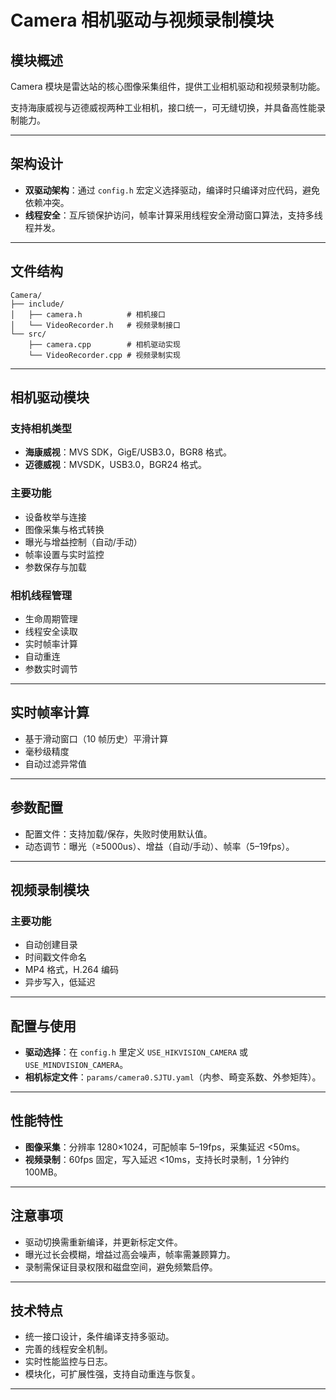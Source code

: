 # Camera 相机驱动与视频录制模块

## 模块概述

Camera 模块是雷达站的核心图像采集组件，提供工业相机驱动和视频录制功能。

支持海康威视与迈德威视两种工业相机，接口统一，可无缝切换，并具备高性能录制能力。

------

## 架构设计

- **双驱动架构**：通过 `config.h` 宏定义选择驱动，编译时只编译对应代码，避免依赖冲突。
- **线程安全**：互斥锁保护访问，帧率计算采用线程安全滑动窗口算法，支持多线程并发。

------

## 文件结构

```
Camera/
├── include/
│   ├── camera.h          # 相机接口
│   └── VideoRecorder.h   # 视频录制接口
└── src/
    ├── camera.cpp        # 相机驱动实现
    └── VideoRecorder.cpp # 视频录制实现
```

------

## 相机驱动模块

### 支持相机类型

- **海康威视**：MVS SDK，GigE/USB3.0，BGR8 格式。
- **迈德威视**：MVSDK，USB3.0，BGR24 格式。

### 主要功能

- 设备枚举与连接
- 图像采集与格式转换
- 曝光与增益控制（自动/手动）
- 帧率设置与实时监控
- 参数保存与加载

### 相机线程管理

- 生命周期管理
- 线程安全读取
- 实时帧率计算
- 自动重连
- 参数实时调节

------

## 实时帧率计算

- 基于滑动窗口（10 帧历史）平滑计算
- 毫秒级精度
- 自动过滤异常值

------

## 参数配置

- 配置文件：支持加载/保存，失败时使用默认值。
- 动态调节：曝光（≥5000us）、增益（自动/手动）、帧率（5–19fps）。

------

## 视频录制模块

### 主要功能

- 自动创建目录
- 时间戳文件命名
- MP4 格式，H.264 编码
- 异步写入，低延迟

------

## 配置与使用

- **驱动选择**：在 `config.h` 里定义 `USE_HIKVISION_CAMERA` 或 `USE_MINDVISION_CAMERA`。
- **相机标定文件**：`params/camera0.SJTU.yaml`（内参、畸变系数、外参矩阵）。

------

## 性能特性

- **图像采集**：分辨率 1280×1024，可配帧率 5–19fps，采集延迟 <50ms。
- **视频录制**：60fps 固定，写入延迟 <10ms，支持长时录制，1 分钟约 100MB。

------

## 注意事项

- 驱动切换需重新编译，并更新标定文件。
- 曝光过长会模糊，增益过高会噪声，帧率需兼顾算力。
- 录制需保证目录权限和磁盘空间，避免频繁启停。

------

## 技术特点

- 统一接口设计，条件编译支持多驱动。
- 完善的线程安全机制。
- 实时性能监控与日志。
- 模块化，可扩展性强，支持自动重连与恢复。

---
